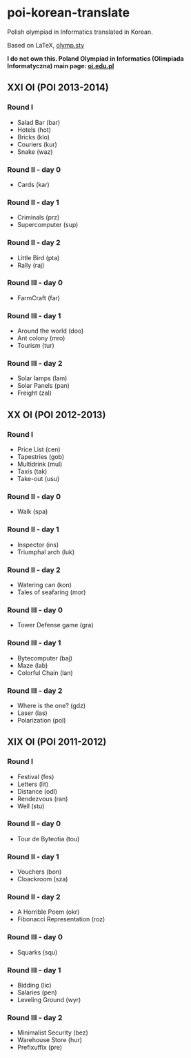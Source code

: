 # poi-korean-translate

Polish olympiad in Informatics translated in Korean.

Based on LaTeX, [olymp.sty](https://github.com/GassaFM/olymp.sty)

**I do not own this. Poland Olympiad in Informatics (Olimpiada Informatyczna) main page: [oi.edu.pl](https://oi.edu.pl/)**


## XXI OI (POI 2013-2014)

### Round I
- Salad Bar (bar)
- Hotels (hot)
- Bricks (klo)
- Couriers (kur)
- Snake (waz)

### Round II - day 0

- Cards (kar)

### Round II - day 1

- Criminals (prz)
- Supercomputer (sup)

### Round II - day 2

- Little Bird (pta)
- Rally (raj)

### Round III - day 0

- FarmCraft (far)

### Round III - day 1

- Around the world (doo)
- Ant colony (mro)
- Tourism (tur)

### Round III - day 2

- Solar lamps (lam)
- Solar Panels (pan)
- Freight (zal)


## XX OI (POI 2012-2013)

### Round I
- Price List (cen)
- Tapestries (gob)
- Multidrink (mul)
- Taxis (tak)
- Take-out (usu)

### Round II - day 0

- Walk (spa)

### Round II - day 1

- Inspector (ins)
- Triumphal arch (luk)

### Round II - day 2

- Watering can (kon)
- Tales of seafaring (mor)

### Round III - day 0

- Tower Defense game (gra)

### Round III - day 1

- Bytecomputer (baj)
- Maze (lab)
- Colorful Chain (lan)

### Round III - day 2

- Where is the one? (gdz)
- Laser (las)
- Polarization (pol)


## XIX OI (POI 2011-2012)

### Round I
- Festival (fes)
- Letters (lit)
- Distance (odl)
- Rendezvous (ran)
- Well (stu)

### Round II - day 0

- Tour de Byteotia (tou)

### Round II - day 1

- Vouchers (bon)
- Cloackroom (sza)

### Round II - day 2

- A Horrible Poem (okr)
- Fibonacci Representation (roz)

### Round III - day 0

- Squarks (squ)

### Round III - day 1

- Bidding (lic)
- Salaries (pen)
- Leveling Ground (wyr)

### Round III - day 2

- Minimalist Security (bez)
- Warehouse Store (hur)
- Prefixuffix (pre)

